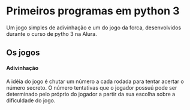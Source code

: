 # Primeiros programas em python 3
Um jogo simples de adivinhação e um do jogo da forca, desenvolvidos durante o curso de pytho 3 na Alura.


## Os jogos
#### Adivinhação
A idéia do jogo é chutar um número a cada rodada para tentar acertar o número secreto.
O número tentativas que o jogador possuú pode ser determinado pelo próprio do jogador
a partir da sua escolha sobre a dificuldade do jogo.


